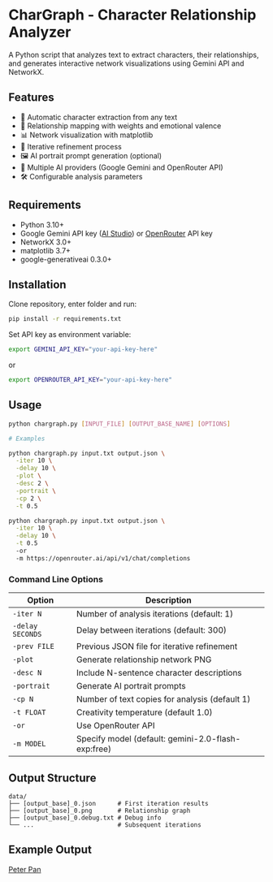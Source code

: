 # CharGraph - Character Relationship Analyzer

A Python script that analyzes text to extract characters, their relationships, and generates interactive network visualizations using Gemini API and NetworkX.

## Features

- 📖 Automatic character extraction from any text
- 🤝 Relationship mapping with weights and emotional valence
- 📊 Network visualization with matplotlib
- 🔄 Iterative refinement process
- 🖼️ AI portrait prompt generation (optional)
- 🤖 Multiple AI providers (Google Gemini and OpenRouter API)
- 🛠️ Configurable analysis parameters

## Requirements

- Python 3.10+
- Google Gemini API key ([AI Studio](https://aistudio.google.com)) or [OpenRouter](https://openrouter.ai/) API key
- NetworkX 3.0+
- matplotlib 3.7+
- google-generativeai 0.3.0+

## Installation
Clone repository, enter folder and run:
```bash
pip install -r requirements.txt
```
Set API key as environment variable:
```bash
export GEMINI_API_KEY="your-api-key-here"
```
or
```bash
export OPENROUTER_API_KEY="your-api-key-here"
```

## Usage

```bash
python chargraph.py [INPUT_FILE] [OUTPUT_BASE_NAME] [OPTIONS]

# Examples

python chargraph.py input.txt output.json \
  -iter 10 \
  -delay 10 \
  -plot \
  -desc 2 \
  -portrait \
  -cp 2 \
  -t 0.5

python chargraph.py input.txt output.json \
  -iter 10 \
  -delay 10 \
  -t 0.5 
  -or
  -m https://openrouter.ai/api/v1/chat/completions
```

### Command Line Options

| Option | Description |
|--------|-------------|
| `-iter N` | Number of analysis iterations (default: 1) |
| `-delay SECONDS` | Delay between iterations (default: 300) |
| `-prev FILE` | Previous JSON file for iterative refinement |
| `-plot` | Generate relationship network PNG |
| `-desc N` | Include N-sentence character descriptions |
| `-portrait` | Generate AI portrait prompts |
| `-cp N` | Number of text copies for analysis (default 1) |
| `-t FLOAT` | Creativity temperature (default 1.0) |
| `-or` | Use OpenRouter API |
| `-m MODEL` | Specify model (default: gemini-2.0-flash-exp:free) |

## Output Structure

```
data/
├── [output_base]_0.json      # First iteration results
├── [output_base]_0.png       # Relationship graph
├── [output_base]_0.debug.txt # Debug info
└── ...                       # Subsequent iterations
```

## Example Output

[Peter Pan](https://github.com/suvakov/chargraph/blob/main/data/peter_pan_9.json)

